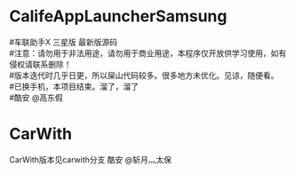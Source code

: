 # CalifeAppLauncherSamsung
#车联助手X 三星版 最新版源码\
#注意：请勿用于非法用途，请勿用于商业用途，本程序仅开放供学习使用，如有侵权请联系删除！\
#版本迭代时几乎日更，所以屎山代码较多。很多地方未优化。见谅，随便看。\
#已换手机，本项目结束。溜了，溜了\
#酷安 @高东假

# CarWith

CarWith版本见carwith分支 酷安 @斩月灬太保
